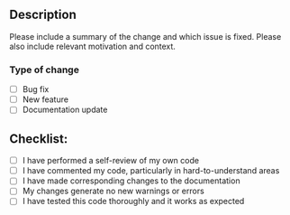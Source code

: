 ## Description

Please include a summary of the change and which issue is fixed. Please also include relevant motivation and context.

### Type of change

- [ ] Bug fix
- [ ] New feature
- [ ] Documentation update

## Checklist:

- [ ] I have performed a self-review of my own code
- [ ] I have commented my code, particularly in hard-to-understand areas
- [ ] I have made corresponding changes to the documentation
- [ ] My changes generate no new warnings or errors
- [ ] I have tested this code thoroughly and it works as expected
